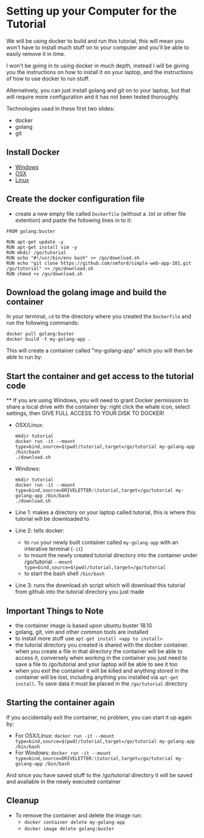 # Setting up your Computer for the Tutorial

We will be using docker to build and run this tutorial, this will mean you won't have to install much stuff on to your computer and you'll be able to easily remove it in time.

I won't be going in to using docker in much depth, instead I will be giving you the instructions on how to install it on your laptop, and the instructions of how to use docker to run stuff.

Alternatively, you can just install golang and git on to your laptop, but that will require more configuration and it has not been tested thoroughly.

Technologies used in these first two slides:
- docker
- golang
- git

## Install Docker
- [Windows](https://docs.docker.com/docker-for-windows/install/)
- [OSX](https://docs.docker.com/docker-for-mac/install/)
- [Linux](https://docs.docker.com/install/linux/docker-ce/ubuntu/)

## Create the docker configuration file
- create a new empty file called `Dockerfile` (without a .txt or other file extention) and paste the following lines in to it:
```
FROM golang:buster

RUN apt-get update -y
RUN apt-get install vim -y
RUN mkdir /go/tutorial
RUN echo "#!/usr/bin/env bash" >> /go/download.sh
RUN echo "git clone https://github.com/smford/simple-web-app-101.git /go/tutorial" >> /go/download.sh
RUN chmod +x /go/download.sh
```

## Download the golang image and build the container
In your terminal, `cd` to the directory where you created the `Dockerfile` and run the following commands:
```
docker pull golang:buster
docker build -t my-golang-app .
```

This will create a container called "my-golang-app" which you will then be able to run by:

## Start the container and get access to the tutorial code

** If you are using Windows, you will need to grant Docker permission to share a local drive with the container by: right click the whale icon, select settings, then GIVE FULL ACCESS TO YOUR DISK TO DOCKER!

- OSX/Linux:
	```
	mkdir tutorial
	docker run -it --mount type=bind,source=$(pwd)/tutorial,target=/go/tutorial my-golang-app /bin/bash
	./download.sh
	```

- Windows:
	```
	mkdir tutorial
	docker run -it --mount type=bind,source=DRIVELETTER:\tutorial,target=/go/tutorial my-golang-app /bin/bash
	./download.sh
	```

- Line 1: makes a directory on your laptop called tutorial, this is where this tutorial will be downloaded to
- Line 2: tells docker:
  - to `run` your newly built container called `my-golang-app` with an interative terminal (`-it`)
  - to mount the newly created tutorial directory into the container under /go/tutorial `--mount type=bind,source=$(pwd)/tutorial,target=/go/tutorial`
  - to start the bash shell `/bin/bash`
- Line 3: runs the download.sh script which will download this tutorial from github into the tutorial directory you just made

## Important Things to Note
- the container image is based upon ubuntu buster 18.10
- golang, git, vim and other common tools are installed
- to install more stuff use `apt-get install <app to install>`
- the tutorial directory you created is shared with the docker container.  when you create a file in that directory the container will be able to access it, conversely when working in the container you just need to save a file to /go/tutorial and your laptop will be able to see it too
- when you exit the container it will be killed and anything stored in the container will be lost, including anything you installed via `apt-get install`.  To save data it must be placed in the `/go/tutorial` directory

## Starting the container again
If you accidentally exit the container, no problem, you can start it up again by:
- For OSX/Linux: `docker run -it --mount type=bind,source=$(pwd)/tutorial,target=/go/tutorial my-golang-app /bin/bash`
- For Windows: `docker run -it --mount type=bind,source=DRIVELETTER:\tutorial,target=/go/tutorial my-golang-app /bin/bash`

And since you have saved stuff to the /go/tutorial directory it will be saved and available in the newly executed container

## Cleanup
- To remove the container and delete the image run:
  - `docker container delete my-golang-app`
  - `docker image delete golang:buster`

